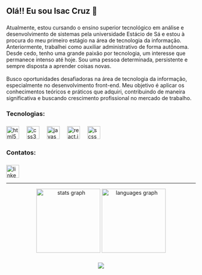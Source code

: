 <h2 align="left">Olá!! Eu sou Isac Cruz 👋</h2>

###

<p align="left">Atualmente, estou cursando o ensino superior tecnológico em análise e desenvolvimento de sistemas pela universidade Estácio de Sá e estou à procura do meu primeiro estágio na área de tecnologia da informação. Anteriormente, trabalhei como auxiliar administrativo de forma autônoma. Desde cedo, tenho uma grande paixão por tecnologia, um interesse que permanece intenso até hoje. Sou uma pessoa determinada, persistente e sempre disposta a aprender coisas novas.<br><br>Busco oportunidades desafiadoras na área de tecnologia da informação, especialmente no desenvolvimento front-end. Meu objetivo é aplicar os conhecimentos teóricos e práticos que adquiri, contribuindo de maneira significativa e buscando crescimento profissional no mercado de trabalho.</p>

###

<h3 align="left">Tecnologias:</h3>

###

<div align="left">
  <img src="https://img.shields.io/badge/HTML5-E34F26?logo=html5&logoColor=white&style=for-the-badge" height="34" alt="html5 logo"  />
  <img width="12" />
  <img src="https://img.shields.io/badge/CSS3-1572B6?logo=css3&logoColor=white&style=for-the-badge" height="34" alt="css3 logo"  />
  <img width="12" />
  <img src="https://img.shields.io/badge/JavaScript-F7DF1E?logo=javascript&logoColor=black&style=for-the-badge" height="34" alt="javascript logo"  />
  <img width="12" />
  <img src="https://img.shields.io/badge/React.js-61DAFB?logo=react&logoColor=black&style=for-the-badge" height="34" alt="react.js logo"  />
  <img width="12" />
  <img src="https://img.shields.io/badge/Scss-CC6699?logo=sass&logoColor=black&style=for-the-badge" height="34" alt="scss logo"  />
</div>

###

<h3 align="left">Contatos:</h3>

###

<div align="left">
  <a href="https://www.linkedin.com/in/isaccruz/" target="_blank"><img src="https://img.shields.io/badge/LinkedIn-0A66C2?logo=linkedin&logoColor=white&style=for-the-badge" height="34" alt="linkedin logo"  /></a>
</div>
<hr>

<div align="center">
  <img src="https://github-readme-stats.vercel.app/api?username=isaccruz78&hide_title=false&hide_rank=false&show_icons=true&include_all_commits=true&count_private=false&disable_animations=false&theme=tokyonight&locale=en&hide_border=false&order=1" height="170" alt="stats graph"  />
  <img src="https://github-readme-stats.vercel.app/api/top-langs?username=isaccruz78&locale=en&hide_title=false&layout=compact&card_width=320&langs_count=5&theme=tokyonight&hide_border=false&order=2" height="170" alt="languages graph"  />
</div>

###

###

<div align="center">
  <img src="https://profile-counter.glitch.me/isaccruz78/count.svg?"  />
</div>

###
